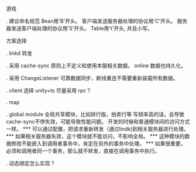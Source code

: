 
游戏

. 建议命名规范
  Bean用'B'开头。
  客户端发送服务器处理的协议用'C'开头。
  服务器发送客户端处理的协议用'S'开头。
  Table用't'开头, 并且小写。

方案选择

. linkd 转发

. 采用 cache-sync
  原则上不定义和使用本服相关数据。
  online 数据也持久化。

. 采用 ChangeListener
  可靠数据同步，断线重连不需要重新装载所有数据。

. client 选择 unity+ts
  尽量采用 rpc？

. map

. global module 全局共享模块，比如排行版，拍卖行等
  写频率高的话，会导致cache-sync不停失效，可能导致性能问题。
  开发的时候和普通模块间的访问方式一样。
  *** 可以通过配置，把请求重新转发（通过lindk)到相关服务器进行处理。
  *** 如果相关服务器失效，这个模块就不能访问，不影响全局。
  *** 这种模块的数据修改不能嵌入到调用者事务中，肯定在另外的事务中处理。
  *** 如果很重要，必须和调用者同一个事务，那么就不转发，直接在调用事务中执行。

. 动态绑定怎么实现？
